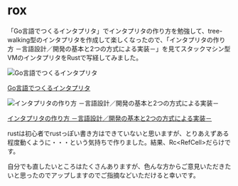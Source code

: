 # rox

「Go言語でつくるインタプリタ」でインタプリタの作り方を勉強して、tree-walking型のインタプリタを作成して楽しくなったので、「インタプリタの作り方 －言語設計／開発の基本と2つの方式による実装－」を見てスタックマシン型VMのインタプリタをRustで写経してみました。

![Go言語でつくるインタプリタ](https://www.oreilly.co.jp/books/images/picture_large978-4-87311-822-2.jpeg)

[Go言語でつくるインタプリタ](https://www.oreilly.co.jp/books/9784873118222/)

![インタプリタの作り方 －言語設計／開発の基本と2つの方式による実装－](https://img.ips.co.jp/ij/22/1122101087/1122101087-520x.jpg)

[インタプリタの作り方 －言語設計／開発の基本と2つの方式による実装－](https://book.impress.co.jp/books/1122101087)

rustは初心者でrustっぽい書き方はできていないと思いますが、とりあえずある程度動くように・・・という気持ちで作りました。結果、Rc\<RefCell\>だらけです。

自分でも直したいところはたくさんありますが、色んな方からご意見いただきたいと思ったのでアップしますのでご指摘などいただけると幸いです。
